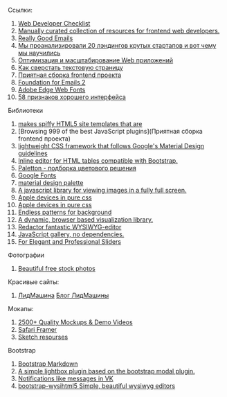 Ссылки:

1. [Web Developer Checklist](http://webdevchecklist.com)
2. [Manually curated collection of resources for frontend web developers.](https://github.com/dypsilon/frontend-dev-bookmarks)
3. [Really Good Emails](http://reallygoodemails.com)
4. [Мы проанализировали 20 лэндингов крутых стартапов и вот чему мы научились](https://habrahabr.ru/company/carrotquest/blog/240719/)
5. [Оптимизация и масштабирование Web приложений](https://ruhighload.com)
6. [Как сверстать текстовую страницу](http://artgorbunov.ru/bb/soviet/20141103/)
7. [Приятная сборка frontend проекта](https://habrahabr.ru/post/250569/)
8. [Foundation for Emails 2](http://foundation.zurb.com/emails.html)
9. [Adobe Edge Web Fonts](https://edgewebfonts.adobe.com)
10. [58 признаков хорошего интерфейса](https://habrahabr.ru/post/247367/)

Библиотеки

1. [makes spiffy HTML5 site templates that are](https://html5up.net)
2. [Browsing 999 of the best JavaScript plugins](Приятная сборка frontend проекта)
3. [lightweight CSS framework that follows Google's Material Design guidelines](https://www.muicss.com)
4. [Inline editor for HTML tables compatible with Bootstrap.](https://github.com/markcell/jQuery-Tabledit)
5. [Paletton - подборка цветового решения](http://paletton.com/#uid=1000u0kllllaFw0g0qFqFg0w0aF)
6. [Google Fonts](https://fonts.google.com)
7. [material design palette](https://www.materialpalette.com/purple/deep-purple)
8. [A javascript library for viewing images in a fully full screen.](http://tholman.com/intense-images/)
9. [Apple devices in pure css](http://purecssapple.com/?type=7&width=394&color=rgba(242%2C242%2C242))
10. [Apple devices in pure css](http://lukejamestaylor.com/portfolio/css-devices/)
11. [Endless patterns for background](https://www.toptal.com/designers/subtlepatterns/)
12. [A dynamic, browser based visualization library.](http://visjs.org/#gallery)
13. [Redactor fantastic WYSIWYG-editor](https://imperavi.com/redactor/examples/)
14. [JavaScript gallery, no dependencies.](http://photoswipe.com)
15. [For Elegant and Professional Sliders](http://bqworks.com/slider-pro/)

Фотографии

1. [Beautiful free stock photos](https://stocksnap.io)

Красивые сайты:

1. [ЛидМашина](http://leadmachine.ru) [Блог ЛидМашины](http://leadmachine.ru/blog/)

Мокапы:

1. [2500+ Quality Mockups & Demo Videos](https://placeit.net)
2. [Safari Framer](http://framer.coalla.ru)
3. [Sketch resourses](http://sketchapp.me)

Bootstrap

1. [Bootstrap Markdown](http://www.codingdrama.com/bootstrap-markdown/)
2. [A simple lightbox plugin based on the bootstrap modal plugin.](https://www.jasonbutz.info/bootstrap-lightbox/)
3. [Notifications like messages in VK](https://github.com/ifightcrime/bootstrap-growl)
4. [bootstrap-wysihtml5 Simple, beautiful wysiwyg editors](http://jhollingworth.github.io/bootstrap-wysihtml5/)